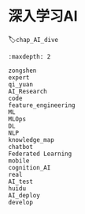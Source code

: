 # 深入学习AI
:label:`chap_AI_dive`
​

```toc
:maxdepth: 2

zongshen
expert
qi_yuan
AI_Research
code
feature_engineering
ML
MLOps
DL
NLP
knowledge_map
chatbot
Federated Learning
mobile
cognition_AI
real
AI_test
huidu
AI_deploy
develop
```
